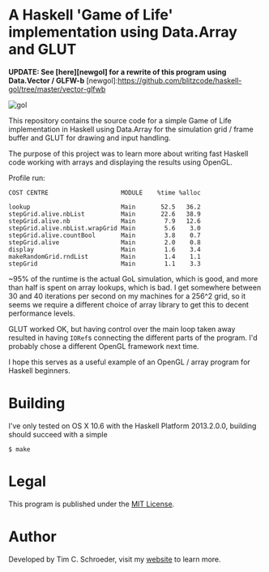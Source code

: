 
# A Haskell 'Game of Life' implementation using Data.Array and GLUT

__UPDATE: See [here][newgol] for a rewrite of this program using Data.Vector / GLFW-b__
[newgol]:https://github.com/blitzcode/haskell-gol/tree/master/vector-glfwb

![gol](https://raw.github.com/blitzcode/haskell-gol/master/array-glut/screenshot.png)

This repository contains the source code for a simple Game of Life implementation in Haskell using Data.Array for the simulation grid / frame buffer and GLUT for drawing and input handling.

The purpose of this project was to learn more about writing fast Haskell code working with arrays and displaying the results using OpenGL.

Profile run:

    COST CENTRE                    MODULE    %time %alloc

    lookup                         Main       52.5   36.2
    stepGrid.alive.nbList          Main       22.6   38.9
    stepGrid.alive.nb              Main        7.9   12.6
    stepGrid.alive.nbList.wrapGrid Main        5.6    3.0
    stepGrid.alive.countBool       Main        3.8    0.7
    stepGrid.alive                 Main        2.0    0.8
    display                        Main        1.6    3.4
    makeRandomGrid.rndList         Main        1.4    1.1
    stepGrid                       Main        1.1    3.3

~95% of the runtime is the actual GoL simulation, which is good, and more than half is spent on array lookups, which is bad. I get somewhere between 30 and 40 iterations per second on my machines for a 256^2 grid, so it seems we require a different choice of array library to get this to decent performance levels.

GLUT worked OK, but having control over the main loop taken away resulted in having `IORef`s connecting the different parts of the program. I'd probably chose a different OpenGL framework next time.

I hope this serves as a useful example of an OpenGL / array program for Haskell beginners.

# Building

I've only tested on OS X 10.6 with the Haskell Platform 2013.2.0.0, building should succeed with a simple

    $ make

# Legal

This program is published under the [MIT License][mit].

[mit]:http://en.wikipedia.org/wiki/MIT_License

# Author

Developed by Tim C. Schroeder, visit my [website][blitzcode] to learn more.

[blitzcode]:http://www.blitzcode.net
